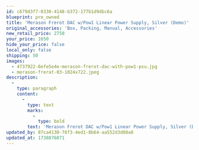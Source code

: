 ```yaml
---
id: c679d3f7-0330-4148-b372-177b1d9dbc6a
blueprint: pre_owned
title: 'Merason Frerot DAC w/Pow1 Linear Power Supply, Silver (Demo)'
original_accessories: 'Box, Packing, Manual, Accessories'
new_retail_price: 2750
your_price: 1650
hide_your_price: false
local_only: false
shipping: 50
images:
  - 4737922-6efe5e4e-merason-frerot-dac-with-pow1-psu.jpg
  - merason-frerat-03-1024x722.jpeg
description:
  -
    type: paragraph
    content:
      -
        type: text
        marks:
          -
            type: bold
        text: 'Merason Frerot DAC w/Pow1 Linear Power Supply, Silver (Demo). Units are in excellent physical and functional condition with original box, packing and accessories. Units sold as new for $2,750.00. Full warranty. '
updated_by: 87ca4130-78f3-4ed1-8b64-aa552d3d08a8
updated_at: 1738876071
---
```

